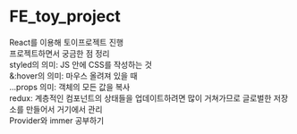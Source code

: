 # FE_toy_project

React를 이용해 토이프로젝트 진행
<br> 프로젝트하면서 궁금한 점 정리
<br>styled의 의미: JS 안에 CSS를 작성하는 것
<br>&:hover의 의미: 마우스 올려져 있을 때
<br>...props 의미: 객체의 모든 값을 복사
<br>redux: 계층적인 컴포넌트의 상태들을 업데이트하려면 많이 거쳐가므로 글로벌한 저장소를 만들어서 거기에서 관리
<br> Provider와 immer 공부하기
